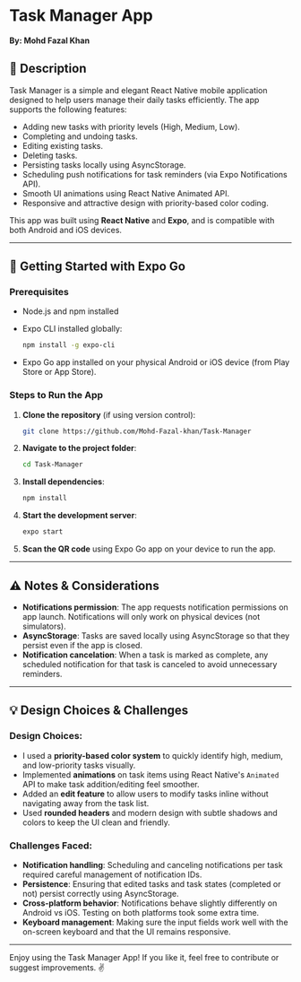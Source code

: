 # Task Manager App

**By: Mohd Fazal Khan**

## 📝 Description

Task Manager is a simple and elegant React Native mobile application designed to help users manage their daily tasks efficiently.
The app supports the following features:

* Adding new tasks with priority levels (High, Medium, Low).
* Completing and undoing tasks.
* Editing existing tasks.
* Deleting tasks.
* Persisting tasks locally using AsyncStorage.
* Scheduling push notifications for task reminders (via Expo Notifications API).
* Smooth UI animations using React Native Animated API.
* Responsive and attractive design with priority-based color coding.

This app was built using **React Native** and **Expo**, and is compatible with both Android and iOS devices.

---

## 🚀 Getting Started with Expo Go

### Prerequisites

* Node.js and npm installed

* Expo CLI installed globally:

  ```bash
  npm install -g expo-cli
  ```

* Expo Go app installed on your physical Android or iOS device (from Play Store or App Store).

### Steps to Run the App

1. **Clone the repository** (if using version control):

   ```bash
   git clone https://github.com/Mohd-Fazal-khan/Task-Manager
   ```

2. **Navigate to the project folder**:

   ```bash
   cd Task-Manager
   ```

3. **Install dependencies**:

   ```bash
   npm install
   ```

4. **Start the development server**:

   ```bash
   expo start
   ```

5. **Scan the QR code** using Expo Go app on your device to run the app.

---

## ⚠️ Notes & Considerations

* **Notifications permission**: The app requests notification permissions on app launch. Notifications will only work on physical devices (not simulators).
* **AsyncStorage**: Tasks are saved locally using AsyncStorage so that they persist even if the app is closed.
* **Notification cancelation**: When a task is marked as complete, any scheduled notification for that task is canceled to avoid unnecessary reminders.

---

## 💡 Design Choices & Challenges

### Design Choices:

* I used a **priority-based color system** to quickly identify high, medium, and low-priority tasks visually.
* Implemented **animations** on task items using React Native's `Animated` API to make task addition/editing feel smoother.
* Added an **edit feature** to allow users to modify tasks inline without navigating away from the task list.
* Used **rounded headers** and modern design with subtle shadows and colors to keep the UI clean and friendly.

### Challenges Faced:

* **Notification handling**: Scheduling and canceling notifications per task required careful management of notification IDs.
* **Persistence**: Ensuring that edited tasks and task states (completed or not) persist correctly using AsyncStorage.
* **Cross-platform behavior**: Notifications behave slightly differently on Android vs iOS. Testing on both platforms took some extra time.
* **Keyboard management**: Making sure the input fields work well with the on-screen keyboard and that the UI remains responsive.

---

Enjoy using the Task Manager App!
If you like it, feel free to contribute or suggest improvements. ✌️

